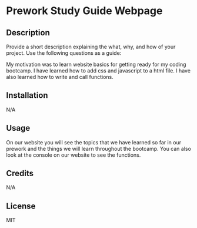 # Prework Study Guide Webpage

## Description

Provide a short description explaining the what, why, and how of your project. Use the following questions as a guide:

My motivation was to learn website basics for getting ready for my coding bootcamp. I have learned how to add css and javascript to a html file. I have also learned how to write and call functions.

## Installation

N/A

## Usage

On our website you will see the topics that we have learned so far in our prework and the things we will learn throughout the bootcamp. You can also look at the console on our website to see the functions.

## Credits

N/A

## License

MIT
